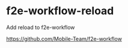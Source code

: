 f2e-workflow-reload
===================

Add reload to f2e-workflow

https://github.com/Mobile-Team/f2e-workflow
